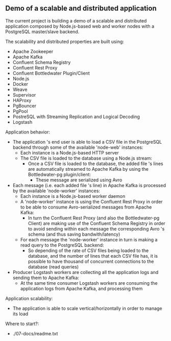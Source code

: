 

## Demo of a scalable and distributed application

The current project is building a demo of a scalable and distributed application composed by Node.js-based web and worker nodes with a PostgreSQL master/slave backend.

The scalability and distributed properties are built using:
* Apache Zookeeper
* Apache Kafka 
* Confluent Schema Registry
* Confluent Rest Proxy
* Confluent Bottledwater Plugin/Client
* Node.js
* Docker
* Weave
* Supervisor
* HAProxy
* PgBouncer
* PgPool
* PostreSQL with Streaming Replication and Logical Decoding
* Logstash


Application behavior:
* The application 's end user is able to load a CSV file in the PostgreSQL backend through some of the available 'node-web' instances:
    * Each instance is a Node.js-based HTTP server
    * The CSV file is loaded to the database using a Node.js stream:
        * Once a CSV file is loaded to the database, the added file 's lines are automatically streamed to Apache Kafka by using the Bottledwater-pg plugin/client:
            * These message are serialized using Avro
* Each message (i.e. each added file 's line) in Apache Kafka is processed by the available 'node-worker' instances:
    * Each instance is a Node.js-based worker daemon
    * A 'node-worker' instance is using the Confluent Rest Proxy in order to be able to consume Avro-serialized messages from Apache Kafka: 
        * In turn the Confluent Rest Proxy (and also the Bottledwater-pg Client) are making use of the Confluent Schema Registry in order to avoid sending within each message the corresponding Avro 's schema (and thus saving bandwith/latency)
    * For each message the 'node-worker' instance in turn is making a read query to the PostgreSQL backend:
        * So depending of the rate of CSV files being loaded to the database, and the number of lines that each CSV file has, it is possible to have thousand of concurrent connections to the database (read queries)
* Producer Logstash workers are collecting all the application logs and sending them to Apache Kafka:
    * At the same time consumer Logstash workers are consuming the application logs from Apache Kafka, and processing them

Application scalability:
* The application is able to scale vertical/horizontally in order to manage its load

Where to start?:
* ./07-docs/readme.txt
